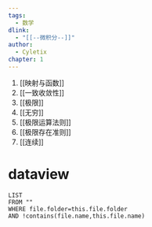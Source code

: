 ```yaml
---
tags:
  - 数学
dlink:
  - "[[--微积分--]]"
author:
  - Cyletix
chapter: 1
---
```

1. [[映射与函数]]
2. [[一致收敛性]]
3. [[极限]]
4. [[无穷]]
5. [[极限运算法则]]
6. [[极限存在准则]]
7. [[连续]]

# dataview
```dataview
LIST
FROM ""
WHERE file.folder=this.file.folder
AND !contains(file.name,this.file.name)
```


